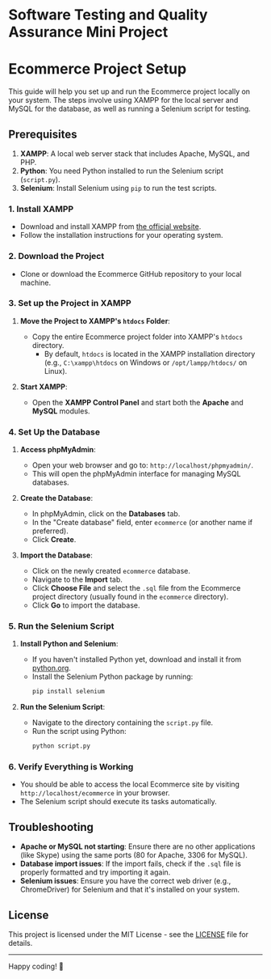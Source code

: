 # Software Testing and Quality Assurance Mini Project
# Ecommerce Project Setup

This guide will help you set up and run the Ecommerce project locally on your system. The steps involve using XAMPP for the local server and MySQL for the database, as well as running a Selenium script for testing.

## Prerequisites

1. **XAMPP**: A local web server stack that includes Apache, MySQL, and PHP.
2. **Python**: You need Python installed to run the Selenium script (`script.py`).
3. **Selenium**: Install Selenium using `pip` to run the test scripts.

### 1. Install XAMPP
- Download and install XAMPP from [the official website](https://www.apachefriends.org/index.html).
- Follow the installation instructions for your operating system.

### 2. Download the Project
- Clone or download the Ecommerce GitHub repository to your local machine.

### 3. Set up the Project in XAMPP

1. **Move the Project to XAMPP's `htdocs` Folder**:
   - Copy the entire Ecommerce project folder into XAMPP's `htdocs` directory.
     - By default, `htdocs` is located in the XAMPP installation directory (e.g., `C:\xampp\htdocs` on Windows or `/opt/lampp/htdocs/` on Linux).

2. **Start XAMPP**:
   - Open the **XAMPP Control Panel** and start both the **Apache** and **MySQL** modules.

### 4. Set Up the Database

1. **Access phpMyAdmin**:
   - Open your web browser and go to: `http://localhost/phpmyadmin/`.
   - This will open the phpMyAdmin interface for managing MySQL databases.

2. **Create the Database**:
   - In phpMyAdmin, click on the **Databases** tab.
   - In the "Create database" field, enter `ecommerce` (or another name if preferred).
   - Click **Create**.

3. **Import the Database**:
   - Click on the newly created `ecommerce` database.
   - Navigate to the **Import** tab.
   - Click **Choose File** and select the `.sql` file from the Ecommerce project directory (usually found in the `ecommerce` directory).
   - Click **Go** to import the database.

### 5. Run the Selenium Script

1. **Install Python and Selenium**:
   - If you haven't installed Python yet, download and install it from [python.org](https://www.python.org/).
   - Install the Selenium Python package by running:
     ```bash
     pip install selenium
     ```

2. **Run the Selenium Script**:
   - Navigate to the directory containing the `script.py` file.
   - Run the script using Python:
     ```bash
     python script.py
     ```

### 6. Verify Everything is Working

- You should be able to access the local Ecommerce site by visiting `http://localhost/ecommerce` in your browser.
- The Selenium script should execute its tasks automatically.

## Troubleshooting

- **Apache or MySQL not starting**: Ensure there are no other applications (like Skype) using the same ports (80 for Apache, 3306 for MySQL).
- **Database import issues**: If the import fails, check if the `.sql` file is properly formatted and try importing it again.
- **Selenium issues**: Ensure you have the correct web driver (e.g., ChromeDriver) for Selenium and that it's installed on your system.

## License

This project is licensed under the MIT License - see the [LICENSE](LICENSE) file for details.

---

Happy coding! 🚀
